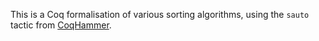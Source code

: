 This is a Coq formalisation of various sorting algorithms, using the `sauto` tactic from [CoqHammer](https://github.com/lukaszcz/coqhammer).

